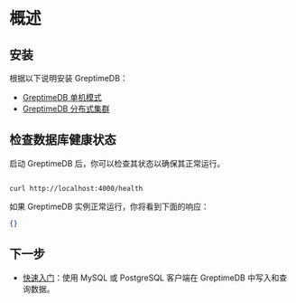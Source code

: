 # 概述

## 安装

根据以下说明安装 GreptimeDB：

- [GreptimeDB 单机模式](greptimedb-standalone.md)
- [GreptimeDB 分布式集群](greptimedb-cluster.md)

## 检查数据库健康状态

启动 GreptimeDB 后，你可以检查其状态以确保其正常运行。

```shell

curl http://localhost:4000/health

```

如果 GreptimeDB 实例正常运行，你将看到下面的响应：

```json
{}
```

## 下一步

- [快速入门](/getting-started/quick-start.md)：使用 MySQL 或 PostgreSQL 客户端在 GreptimeDB 中写入和查询数据。
